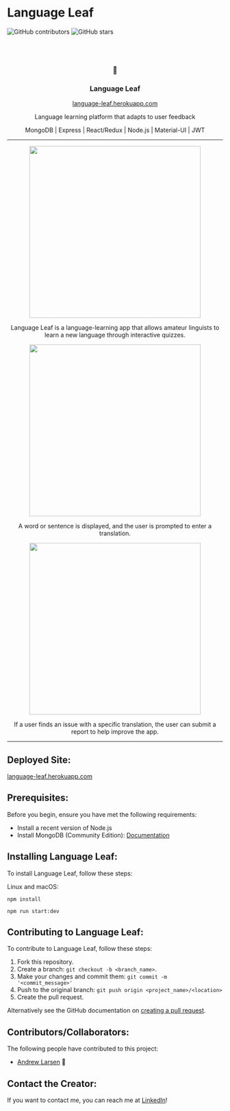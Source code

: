 # Language Leaf

![GitHub contributors](https://img.shields.io/github/contributors/Andrew26L/Language-Leaf)
![GitHub stars](https://img.shields.io/github/stars/Andrew26L/Language-Leaf)

<br></br>
<h3 align="center"> 🌱 </h3>
<h3 align="center">Language Leaf</h3>
<p align="center" ><a href="https://language-leaf.herokuapp.com/">language-leaf.herokuapp.com</a></p>
<p align="center">Language learning platform that adapts to user feedback</p>
<p align="center">MongoDB | Express | React/Redux | Node.js | Material-UI | JWT</p>

<hr />

<!-- PROJECT DEMO GIF, AND IMAGES SHOULD BE PUT HERE -->
<p align="center">
  <img src="https://user-images.githubusercontent.com/60858237/129615848-8b18b8f4-41be-4dfe-8051-732db26583ca.png" width=400></img>
</p>
<p  align="center">Language Leaf is a language-learning app that allows amateur linguists to learn a new language through interactive quizzes.</p>
<p align="center">
  <img src="https://user-images.githubusercontent.com/60858237/127179073-0a1b5b8d-4d89-4c54-ba36-440da4568a49.png" width=400></img>
</p>
<p align="center">A word or sentence is displayed, and the user is prompted to enter a translation.</p>
<p align="center">
  <img src="https://user-images.githubusercontent.com/60858237/129616051-0722ed96-0340-4c63-84ca-ee56ae4fd059.png" width=400></img>
</p>
<p align="center">If a user finds an issue with a specific translation, the user can submit a report to help improve the app.</p>

<hr />

## Deployed Site:

<a href="https://language-leaf.herokuapp.com/">language-leaf.herokuapp.com</a>

## Prerequisites:

Before you begin, ensure you have met the following requirements:
* Install a recent version of Node.js
* Install MongoDB (Community Edition): <a href="https://docs.mongodb.com/manual/installation/">Documentation</a>

## Installing Language Leaf:

To install Language Leaf, follow these steps: 

Linux and macOS:
```
npm install
```
```
npm run start:dev
```


## Contributing to Language Leaf:
<!--- If your README is long or you have some specific process or steps you want contributors to follow, consider creating a separate CONTRIBUTING.md file--->
To contribute to Language Leaf, follow these steps:

1. Fork this repository.
2. Create a branch: `git checkout -b <branch_name>`.
3. Make your changes and commit them: `git commit -m '<commit_message>'`
4. Push to the original branch: `git push origin <project_name>/<location>`
5. Create the pull request.

Alternatively see the GitHub documentation on [creating a pull request](https://help.github.com/en/github/collaborating-with-issues-and-pull-requests/creating-a-pull-request).

## Contributors/Collaborators:

The following people have contributed to this project:

* [Andrew Larsen](https://github.com/Andrew26L) 📖

## Contact the Creator:
<!--- You can add in your linkedin, medium, stack overflow, dev.to account, etc. here --->
If you want to contact me, you can reach me at [LinkedIn](https://www.linkedin.com/in/andrew-larsen-coding/)!

